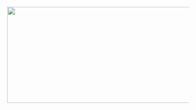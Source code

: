 <figure class="wp-block-image size-large"><a href="http://cloudcongnghe.com/direct-box-international/vimgs/london-group-both-added-11207.jpg"><img fetchpriority="high" decoding="async" width="500" height="225" data-id="24" src="https://arynew.cricsu.cloud/wp-content/uploads/2024/08/18438686.webp" alt="" class="wp-image-24" srcset="https://arynew.cricsu.cloud/wp-content/uploads/2024/08/18438686.webp 400w, https://arynew.cricsu.cloud/wp-content/uploads/2024/08/18438686-300x169.webp 300w" sizes="(max-width: 400px) 100vw, 400px" /></a></figure>
